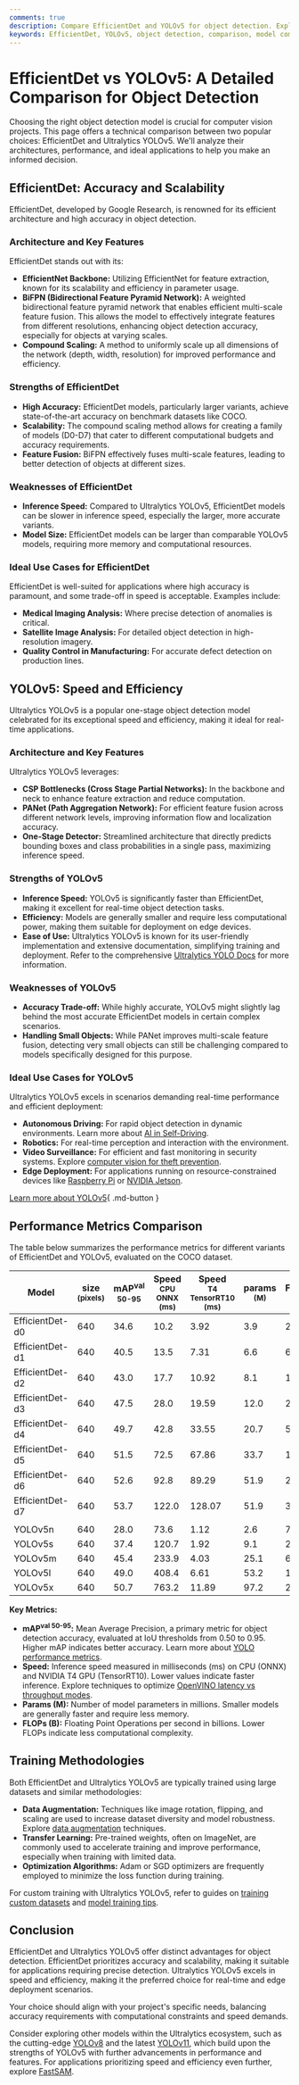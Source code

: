 ```yaml
---
comments: true
description: Compare EfficientDet and YOLOv5 for object detection. Explore their architectures, performance metrics, use cases, and choose the right model for your needs.
keywords: EfficientDet, YOLOv5, object detection, comparison, model comparison, computer vision, EfficientNet, BiFPN, YOLO models, real-time detection, accuracy, performance metrics
---
```


# EfficientDet vs YOLOv5: A Detailed Comparison for Object Detection

Choosing the right object detection model is crucial for computer vision projects. This page offers a technical comparison between two popular choices: EfficientDet and Ultralytics YOLOv5. We'll analyze their architectures, performance, and ideal applications to help you make an informed decision.

<script async src="https://cdn.jsdelivr.net/npm/chart.js@3.9.1/dist/chart.min.js"></script>
<script defer src="../../javascript/benchmark.js"></script>

<canvas id="modelComparisonChart" width="1024" height="400" active-models='["EfficientDet", "YOLOv5"]'></canvas>

## EfficientDet: Accuracy and Scalability

EfficientDet, developed by Google Research, is renowned for its efficient architecture and high accuracy in object detection.

### Architecture and Key Features

EfficientDet stands out with its:

- **EfficientNet Backbone:** Utilizing EfficientNet for feature extraction, known for its scalability and efficiency in parameter usage.
- **BiFPN (Bidirectional Feature Pyramid Network):** A weighted bidirectional feature pyramid network that enables efficient multi-scale feature fusion. This allows the model to effectively integrate features from different resolutions, enhancing object detection accuracy, especially for objects at varying scales.
- **Compound Scaling:** A method to uniformly scale up all dimensions of the network (depth, width, resolution) for improved performance and efficiency.

### Strengths of EfficientDet

- **High Accuracy:** EfficientDet models, particularly larger variants, achieve state-of-the-art accuracy on benchmark datasets like COCO.
- **Scalability:** The compound scaling method allows for creating a family of models (D0-D7) that cater to different computational budgets and accuracy requirements.
- **Feature Fusion:** BiFPN effectively fuses multi-scale features, leading to better detection of objects at different sizes.

### Weaknesses of EfficientDet

- **Inference Speed:** Compared to Ultralytics YOLOv5, EfficientDet models can be slower in inference speed, especially the larger, more accurate variants.
- **Model Size:** EfficientDet models can be larger than comparable YOLOv5 models, requiring more memory and computational resources.

### Ideal Use Cases for EfficientDet

EfficientDet is well-suited for applications where high accuracy is paramount, and some trade-off in speed is acceptable. Examples include:

- **Medical Imaging Analysis:** Where precise detection of anomalies is critical.
- **Satellite Image Analysis:** For detailed object detection in high-resolution imagery.
- **Quality Control in Manufacturing:** For accurate defect detection on production lines.

## YOLOv5: Speed and Efficiency

Ultralytics YOLOv5 is a popular one-stage object detection model celebrated for its exceptional speed and efficiency, making it ideal for real-time applications.

### Architecture and Key Features

Ultralytics YOLOv5 leverages:

- **CSP Bottlenecks (Cross Stage Partial Networks):** In the backbone and neck to enhance feature extraction and reduce computation.
- **PANet (Path Aggregation Network):** For efficient feature fusion across different network levels, improving information flow and localization accuracy.
- **One-Stage Detector:** Streamlined architecture that directly predicts bounding boxes and class probabilities in a single pass, maximizing inference speed.

### Strengths of YOLOv5

- **Inference Speed:** YOLOv5 is significantly faster than EfficientDet, making it excellent for real-time object detection tasks.
- **Efficiency:** Models are generally smaller and require less computational power, making them suitable for deployment on edge devices.
- **Ease of Use:** Ultralytics YOLOv5 is known for its user-friendly implementation and extensive documentation, simplifying training and deployment. Refer to the comprehensive [Ultralytics YOLO Docs](https://docs.ultralytics.com/guides/) for more information.

### Weaknesses of YOLOv5

- **Accuracy Trade-off:** While highly accurate, YOLOv5 might slightly lag behind the most accurate EfficientDet models in certain complex scenarios.
- **Handling Small Objects:** While PANet improves multi-scale feature fusion, detecting very small objects can still be challenging compared to models specifically designed for this purpose.

### Ideal Use Cases for YOLOv5

Ultralytics YOLOv5 excels in scenarios demanding real-time performance and efficient deployment:

- **Autonomous Driving:** For rapid object detection in dynamic environments. Learn more about [AI in Self-Driving](https://www.ultralytics.com/solutions/ai-in-self-driving).
- **Robotics:** For real-time perception and interaction with the environment.
- **Video Surveillance:** For efficient and fast monitoring in security systems. Explore [computer vision for theft prevention](https://www.ultralytics.com/blog/computer-vision-for-theft-prevention-enhancing-security).
- **Edge Deployment:** For applications running on resource-constrained devices like [Raspberry Pi](https://docs.ultralytics.com/guides/raspberry-pi/) or [NVIDIA Jetson](https://docs.ultralytics.com/guides/nvidia-jetson/).

[Learn more about YOLOv5](https://docs.ultralytics.com/models/yolov5/){ .md-button }

## Performance Metrics Comparison

The table below summarizes the performance metrics for different variants of EfficientDet and YOLOv5, evaluated on the COCO dataset.

| Model           | size<br><sup>(pixels) | mAP<sup>val<br>50-95 | Speed<br><sup>CPU ONNX<br>(ms) | Speed<br><sup>T4 TensorRT10<br>(ms) | params<br><sup>(M) | FLOPs<br><sup>(B) |
| --------------- | --------------------- | -------------------- | ------------------------------ | ----------------------------------- | ------------------ | ----------------- |
| EfficientDet-d0 | 640                   | 34.6                 | 10.2                           | 3.92                                | 3.9                | 2.54              |
| EfficientDet-d1 | 640                   | 40.5                 | 13.5                           | 7.31                                | 6.6                | 6.1               |
| EfficientDet-d2 | 640                   | 43.0                 | 17.7                           | 10.92                               | 8.1                | 11.0              |
| EfficientDet-d3 | 640                   | 47.5                 | 28.0                           | 19.59                               | 12.0               | 24.9              |
| EfficientDet-d4 | 640                   | 49.7                 | 42.8                           | 33.55                               | 20.7               | 55.2              |
| EfficientDet-d5 | 640                   | 51.5                 | 72.5                           | 67.86                               | 33.7               | 130.0             |
| EfficientDet-d6 | 640                   | 52.6                 | 92.8                           | 89.29                               | 51.9               | 226.0             |
| EfficientDet-d7 | 640                   | 53.7                 | 122.0                          | 128.07                              | 51.9               | 325.0             |
|                 |                       |                      |                                |                                     |                    |                   |
| YOLOv5n         | 640                   | 28.0                 | 73.6                           | 1.12                                | 2.6                | 7.7               |
| YOLOv5s         | 640                   | 37.4                 | 120.7                          | 1.92                                | 9.1                | 24.0              |
| YOLOv5m         | 640                   | 45.4                 | 233.9                          | 4.03                                | 25.1               | 64.2              |
| YOLOv5l         | 640                   | 49.0                 | 408.4                          | 6.61                                | 53.2               | 135.0             |
| YOLOv5x         | 640                   | 50.7                 | 763.2                          | 11.89                               | 97.2               | 246.4             |

**Key Metrics:**

- **mAP<sup>val 50-95</sup>:** Mean Average Precision, a primary metric for object detection accuracy, evaluated at IoU thresholds from 0.50 to 0.95. Higher mAP indicates better accuracy. Learn more about [YOLO performance metrics](https://docs.ultralytics.com/guides/yolo-performance-metrics/).
- **Speed:** Inference speed measured in milliseconds (ms) on CPU (ONNX) and NVIDIA T4 GPU (TensorRT10). Lower values indicate faster inference. Explore techniques to optimize [OpenVINO latency vs throughput modes](https://docs.ultralytics.com/guides/optimizing-openvino-latency-vs-throughput-modes/).
- **Params (M):** Number of model parameters in millions. Smaller models are generally faster and require less memory.
- **FLOPs (B):** Floating Point Operations per second in billions. Lower FLOPs indicate less computational complexity.

## Training Methodologies

Both EfficientDet and Ultralytics YOLOv5 are typically trained using large datasets and similar methodologies:

- **Data Augmentation:** Techniques like image rotation, flipping, and scaling are used to increase dataset diversity and model robustness. Explore [data augmentation](https://www.ultralytics.com/glossary/data-augmentation) techniques.
- **Transfer Learning:** Pre-trained weights, often on ImageNet, are commonly used to accelerate training and improve performance, especially when training with limited data.
- **Optimization Algorithms:** Adam or SGD optimizers are frequently employed to minimize the loss function during training.

For custom training with Ultralytics YOLOv5, refer to guides on [training custom datasets](https://www.ultralytics.com/blog/training-custom-datasets-with-ultralytics-yolov8-in-google-colab) and [model training tips](https://docs.ultralytics.com/guides/model-training-tips/).

## Conclusion

EfficientDet and Ultralytics YOLOv5 offer distinct advantages for object detection. EfficientDet prioritizes accuracy and scalability, making it suitable for applications requiring precise detection. Ultralytics YOLOv5 excels in speed and efficiency, making it the preferred choice for real-time and edge deployment scenarios.

Your choice should align with your project's specific needs, balancing accuracy requirements with computational constraints and speed demands.

Consider exploring other models within the Ultralytics ecosystem, such as the cutting-edge [YOLOv8](https://www.ultralytics.com/yolo) and the latest [YOLOv11](https://docs.ultralytics.com/models/yolo11/), which build upon the strengths of YOLOv5 with further advancements in performance and features. For applications prioritizing speed and efficiency even further, explore [FastSAM](https://docs.ultralytics.com/models/fast-sam/).
